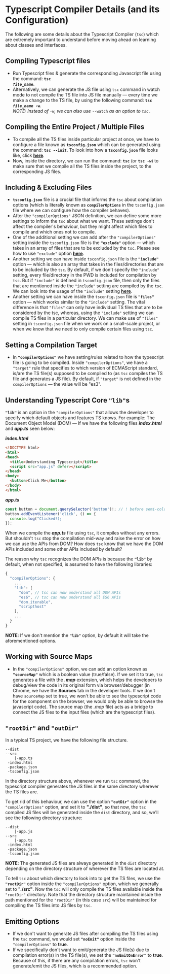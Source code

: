 # Typescript Compiler Details (and its Configuration)

The following are some details about the Typescript Compiler (`tsc`) which are extremely important to understand before moving ahead on learning about classes and interfaces.

## Compiling Typescript files

- Run Typescript files & generate the corresponding Javascript file using the command: **<code>tsc <em>file_name</em></code>**.
- Alternatively, we can generate the JS file using `tsc` command in watch mode to not compile the TS file into JS file manually &mdash; every time we make a change to the TS file, by using the following command: **<code>tsc <em>file_name</em> -w</code>**. <br> *NOTE: Instead of* `-w`*, we can also use* `--watch` *as an option to `tsc`*.

## Compiling the Entire Project / Multiple Files

- To compile all the TS files inside particular project at once, we have to configure a file known as **`tsconfig.json`** which can be generated using the command: **`tsc --init`**. To look into how a **`tsconfig.json`** file looks like, click **[here](https://github.com/Ch-sriram/typescript/blob/c9fe2ff7043c9182723a972de6564feaa1f918d0/fetchjson/tsconfig.json)**.
- Now, inside the directory, we can run the command: **`tsc`** (or **`tsc -w`**) to make sure that we compile all the TS files inside the project, to the corresponding JS files.

## Including & Excluding Files

- **`tsconfig.json`** file is a crucial file that informs the `tsc` about compilation options (which is literally known as **`compilerOptions`** in the `tsconfig.json` file where we can configure how the compiler behaves).
- After the `"compilerOptions"` JSON definition, we can define some more settings to inform the `tsc` about what we want. These settings don't affect the compiler's behaviour, but they might affect which files to compile and which ones not to compile.
- One of the additional setting we can add after the `"compilerOptions"` setting inside the `tsconfig.json` file is the **`"exclude"`** option &mdash; which takes in an array of files that are to be excluded by the `tsc`. Please see how to use `"exclude"` option **[here](https://github.com/Ch-sriram/typescript/blob/709d22b1ff6bf27eb7e301b8e2d9eb5ae8b5b6cf/fetchjson/tsconfig.json#L69)**.
- Another setting we can have inside `tsconfig.json` file is the **`"include"`** option &mdash; which is also an array that takes in the files/directories that are to be included by the `tsc`. By default, if we don't specify the `"include"` setting, every file/directory in the PWD is included for compilation by `tsc`. But if `"include"` is defined in `tsconfig.json` file, then only the files that are mentioned inside the `"include"` setting are compiled by the `tsc`. We can look into the usage of the `"include"` setting **[here](https://github.com/Ch-sriram/typescript/blob/709d22b1ff6bf27eb7e301b8e2d9eb5ae8b5b6cf/fetchjson/tsconfig.json#L75)**.
- Another setting we can have inside the `tsconfig.json` file is **`"files"`** option &mdash; which works similar to the `"include"` setting. The vital difference is that `"files"` can only have individual TS files that are to be considered by the tsc, whereas, using the `"include"` setting we can compile TS files in a particular directory. We can make use of `"files"` setting in `tsconfig.json` file when we work on a small-scale project, or when we know that we need to only compile certain files using `tsc`.

## Setting a Compilation Target

- In **`"compilerOptions"`** we have setting/rules related to how the typescript file is going to be compiled. Inside `"compilerOptions"`, we have a `"target"` rule that specifies to which version of ECMAScript standard, is/are the TS file(s) supposed to be compiled to (as `tsc` compiles the TS file and generates a JS file). By default, if `"target"` is not defined in the `compilerOptions` &mdash; the value will be "es3".

## Understanding Typescript Core `"lib"`s

**`"lib"`** is an option in the `"compilerOptions"` that allows the developer to specify which default objects and features TS knows. For example: The Document Object Model (DOM) &mdash; If we have the following files ***index.html*** and ***app.ts*** seen below:

***index.html***

```html
<!DOCTYPE html>
<html>
<head>
  <title>Understanding Typescript</title>
  <script src="app.js" defer></script>
</head>
<body>
  <button>Click Me</button>
</body>
</html>
```

***app.ts***

```ts
const button = document.querySelector('button')!; // ! before semi-colon is used to tell TS that `button` won't be null, and we'll definitely get a value
button.addEventListener('click', () => {
  console.log("Clicked!);
});
```

When we compile the ***app.ts*** file using `tsc`, it compiles without any errors. But shouldn't `tsc` stop the compilation mid-way and raise the error on how we can use the APIs from DOM? How does `tsc` know that we have the DOM APIs included and some other APIs included by default?

The reason why `tsc` recognizes the DOM APIs is because the **`"lib"`** by default, when not specified, is assumed to have the following libraries:

```js
{
  "compilerOptions": {
    ...
    "lib": [
      "dom", // tsc can now understand all DOM APIs
      "es6", // tsc can now understand all ES6 APIs
      "dom.iterable",
      "scripthost"
    ],
    ...
  }
}
```

**NOTE**: If we don't mention the **`"lib"`** option, by default it will take the aforementioned options.

## Working with Source Maps

- In the `"compilerOptions"` option, we can add an option known as **`"sourceMap"`** which is a boolean value (true/false). If we set it to true, `tsc` generates a file with the ***.map*** extension, which helps the developers to debug/view the code in its original form via browser/debugger (in Chrome, we have the **Sources** tab in the developer tools. If we don't have `sourceMap` set to true, we won't be able to see the typescript code for the component on the browser, we would only be able to browse the javascript code). The source map (the *.map* file) acts as a bridge to connect the JS files to the input files (which are the typescript files).

## `"rootDir"` and `"outDir"`

In a typical TS project, we have the following file structure.

```any
--dist
--src
    |-app.ts
 -index.html
 -package.json
 -tsconfig.json
```

In the directory structure above, whenever we run `tsc` command, the typescript compiler generates the JS files in the same directory wherever the TS files are.

To get rid of this behaviour, we can use the option **`"outDir"`** option in the `"compilerOptions"` option, and set it to **"./dist"**, so that now, the `tsc` compiled JS files will be generated inside the `dist` directory, and so, we'll see the following directory structure:

```any
--dist
    |-app.js
--src
    |-app.ts
 -index.html
 -package.json
 -tsconfig.json
```

**NOTE**: The generated JS files are always generated in the `dist` directory depending on the directory structure of wherever the TS files are located at.

To tell `tsc` about which directory to look into to get the TS files, we use the **`"rootDir"`** option inside the `"compilerOptions"` option, which we generally set to **"./src"**. Now the `tsc` will only compile the TS files available inside the `"rootDir"` directory. Note that the directory structure maintained inside the path mentioned for the `"rootDir"` (in this case `src`) will be maintained for compiling the TS files into JS files by `tsc`.

## Emitting Options

- If we don't want to generate JS files after compiling the TS files using the `tsc` command, we would set **`"noEmit"`** option inside the `"compilerOptions"` to **true**.
- If we specifically don't want to emit/generate the JS file(s) due to compilation error(s) in the TS file(s), we set the **`"noEmitOnError"`** to **true**. Because of this, if there are any compilation errors, `tsc` won't generate/emit the JS files, which is a recommended option.
